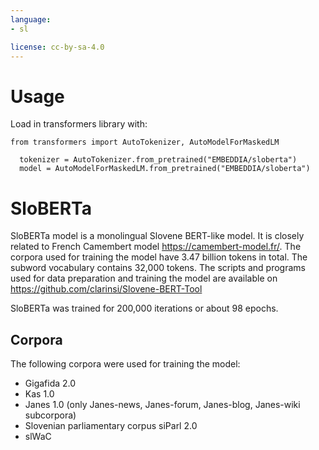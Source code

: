 ```yaml
---
language: 
- sl

license: cc-by-sa-4.0
---
```

# Usage
Load in transformers library with:
```
from transformers import AutoTokenizer, AutoModelForMaskedLM
  
  tokenizer = AutoTokenizer.from_pretrained("EMBEDDIA/sloberta")
  model = AutoModelForMaskedLM.from_pretrained("EMBEDDIA/sloberta")
```


# SloBERTa
SloBERTa model is a monolingual Slovene BERT-like model. It is closely related to French Camembert model https://camembert-model.fr/. The corpora used for training the model have 3.47 billion tokens in total. The subword vocabulary contains 32,000 tokens. The scripts and programs used for data preparation and training the model are available on https://github.com/clarinsi/Slovene-BERT-Tool

SloBERTa was trained for 200,000 iterations or about 98 epochs.

## Corpora
The following corpora were used for training the model:
* Gigafida 2.0
* Kas 1.0
* Janes 1.0 (only Janes-news, Janes-forum, Janes-blog, Janes-wiki subcorpora)
* Slovenian parliamentary corpus siParl 2.0
* slWaC

